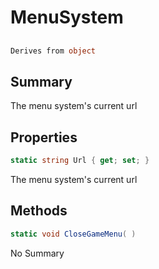 # MenuSystem

## 
```c#
Derives from object
```

## Summary

The menu system's current url
## Properties

```c#
static string Url { get; set; } 
```
The menu system's current url
## Methods

```c#
static void CloseGameMenu( ) 
```
No Summary
